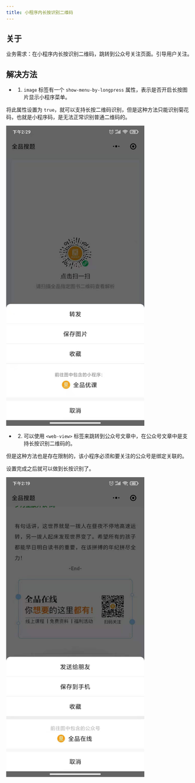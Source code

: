 ```yaml
---
title: 小程序内长按识别二维码
---
```


## 关于

业务需求：在小程序内长按识别二维码，跳转到公众号关注页面。引导用户关注。

## 解决方法

- 1. `image` 标签有一个 `show-menu-by-longpress` 属性，表示是否开启长按图片显示小程序菜单。

将此属性设置为 `true`，就可以支持长按二维码识别，但是这种方法只能识别菊花码，也就是小程序码，是无法正常识别普通二维码的。

<img style="width: 374px" src="./images/applet-QRCode/img_20201112142944.jpg">

- 2. 可以使用 `<web-view>` 标签来跳转到公众号文章中，在公众号文章中是支持长按识别二维码的。

但是这种方法也是存在限制的，该小程序必须和要关注的公众号是绑定关联的。

设置完成之后就可以做到长按识别了。

<img style="width: 374px" src="./images/applet-QRCode/img_20201112142051.jpg">
